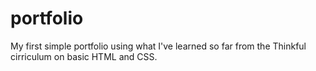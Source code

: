 # portfolio
My first simple portfolio using what I've learned so far from the Thinkful cirriculum on basic HTML and CSS.
